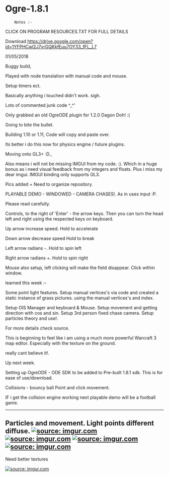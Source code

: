 # Ogre-1.8.1

		Notes :-
		
CLICK ON PROGRAM RESOURCES.TXT FOR FULL DETAILS
		
Download 
https://drive.google.com/open?id=1YFPHCwl2J7vrGQKkfEuu7OY33_fFL_L7

01/05/2018

Buggy build,

Played with node translation with manual code and mouse.

Setup timers ect. 

Basically anything i touched didn't work. sigh.

Lots of commented junk code ^_^'

Only grabbed an old OgreODE plugin for 1.2.0 Dagon Doh! :(

Going to bite the bullet.

Building 1.10 or 1.11, Code will copy and paste over.

Its better i do this now for physics engine / future plugins.
 
Moving onto GL3+ :D.,

Also means i will not be missing IMGUI from my code. :).
Which in a huge bonus as i need visual feedback from my integers and floats.
Plus i miss my dear imgui.
IMGUI binding only supports GL3.



Pics added + Need to organize repository.

PLAYABLE DEMO - WINDOWED - CAMERA CHASES!.
As in uses input :P.

Please read carefully.

Controls, to the right of 'Enter' - the arrow keys.
Then you can turn the head left and right using the respected 
keys on keyboard.

Up arrow increase speed. Hold to accelerate

Down arrow decrease speed Hold to break

Left arrow radians -. Hold to spin left

Right arrow radians +. Hold to spin right


Mouse also setup, left clicking will make the field disappear.
Click within window.

learned this week :-

Some point light features.
Setup manual vertices's via code and created a static instance
of grass pictures.
using the manual vertices's and index.

Setup OIS Manager and keyboard & Mouse.
Setup movement and getting direction with cos and sin.
Setup 3rd person fixed chase camera.
Setup particles theory and use!.

For more details check source.

This is beginning to feel like i am using a much more powerful
Warcraft 3 map editor. Especially with the texture on the ground.

really cant believe it!.

Up next week. 

Setting up OgreODE - ODE SDK to be added to Pre-built 1.8.1 sdk.
This is for ease of use/download.

Collisions - bouncy ball
Point and click movement.

IF i get the collision engine working next playable demo will be a football game.


---------------------------------------------

Particles and movement. Light points different diffuse.
<a href="https://imgur.com/FFP03wr"><img src="https://i.imgur.com/FFP03wr.jpg" title="source: imgur.com" /></a>
<a href="https://imgur.com/eN2LLFF"><img src="https://i.imgur.com/eN2LLFF.jpg" title="source: imgur.com" /></a>
<a href="https://imgur.com/0xedOxs"><img src="https://i.imgur.com/0xedOxs.jpg" title="source: imgur.com" /></a>
<a href="https://imgur.com/tdqO6qp"><img src="https://i.imgur.com/tdqO6qp.jpg" title="source: imgur.com" /></a>
------------------------------------------

Need better textures

<a href="https://imgur.com/OSq0d4y"><img src="https://i.imgur.com/OSq0d4y.jpg" title="source: imgur.com" /></a>
